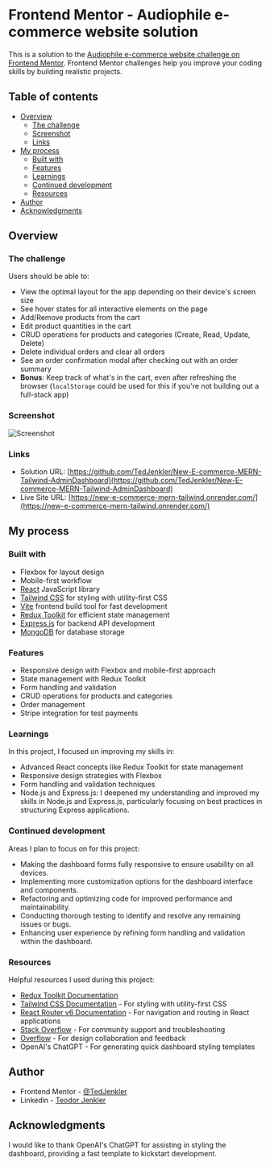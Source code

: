# Frontend Mentor - Audiophile e-commerce website solution

This is a solution to the [Audiophile e-commerce website challenge on Frontend Mentor](https://www.frontendmentor.io/challenges/audiophile-ecommerce-website-C8cuSd_wx). Frontend Mentor challenges help you improve your coding skills by building realistic projects.

## Table of contents

- [Overview](#overview)
  - [The challenge](#the-challenge)
  - [Screenshot](#screenshot)
  - [Links](#links)
- [My process](#my-process)
  - [Built with](#built-with)
  - [Features](#features)
  - [Learnings](#learnings)
  - [Continued development](#continued-development)
  - [Resources](#resources)
- [Author](#author)
- [Acknowledgments](#acknowledgments)

## Overview

### The challenge

Users should be able to:

- View the optimal layout for the app depending on their device's screen size
- See hover states for all interactive elements on the page
- Add/Remove products from the cart
- Edit product quantities in the cart
- CRUD operations for products and categories (Create, Read, Update, Delete)
- Delete individual orders and clear all orders
- See an order confirmation modal after checking out with an order summary
- **Bonus**: Keep track of what's in the cart, even after refreshing the browser (`localStorage` could be used for this if you're not building out a full-stack app)

### Screenshot

![Screenshot](./screenshot.jpg)

### Links

- Solution URL: [https://github.com/TedJenkler/New-E-commerce-MERN-Tailwind-AdminDashboard](https://github.com/TedJenkler/New-E-commerce-MERN-Tailwind-AdminDashboard)
- Live Site URL: [https://new-e-commerce-mern-tailwind.onrender.com/](https://new-e-commerce-mern-tailwind.onrender.com/)

## My process

### Built with

- Flexbox for layout design
- Mobile-first workflow
- [React](https://reactjs.org/) JavaScript library
- [Tailwind CSS](https://tailwindcss.com/) for styling with utility-first CSS
- [Vite](https://vitejs.dev/) frontend build tool for fast development
- [Redux Toolkit](https://redux-toolkit.js.org/) for efficient state management
- [Express.js](https://expressjs.com/) for backend API development
- [MongoDB](https://www.mongodb.com/) for database storage

### Features

- Responsive design with Flexbox and mobile-first approach
- State management with Redux Toolkit
- Form handling and validation
- CRUD operations for products and categories
- Order management
- Stripe integration for test payments

### Learnings

In this project, I focused on improving my skills in:

- Advanced React concepts like Redux Toolkit for state management
- Responsive design strategies with Flexbox
- Form handling and validation techniques
- Node.js and Express.js: I deepened my understanding and improved my skills in Node.js and Express.js, particularly focusing on best practices in structuring Express applications.

### Continued development

Areas I plan to focus on for this project:

- Making the dashboard forms fully responsive to ensure usability on all devices.
- Implementing more customization options for the dashboard interface and components.
- Refactoring and optimizing code for improved performance and maintainability.
- Conducting thorough testing to identify and resolve any remaining issues or bugs.
- Enhancing user experience by refining form handling and validation within the dashboard.

### Resources

Helpful resources I used during this project:

- [Redux Toolkit Documentation](https://redux-toolkit.js.org/)
- [Tailwind CSS Documentation](https://tailwindcss.com/docs) - For styling with utility-first CSS
- [React Router v6 Documentation](https://reactrouter.com/docs/en/v6/getting-started/introduction) - For navigation and routing in React applications
- [Stack Overflow](https://stackoverflow.com/) - For community support and troubleshooting
- [Overflow](https://overflow.io/) - For design collaboration and feedback
- OpenAI's ChatGPT - For generating quick dashboard styling templates

## Author

- Frontend Mentor - [@TedJenkler](https://www.frontendmentor.io/profile/TedJenkler)
- Linkedin - [Teodor Jenkler](https://www.linkedin.com/in/tedjenklerwebdeveloper/)

## Acknowledgments

I would like to thank OpenAI's ChatGPT for assisting in styling the dashboard, providing a fast template to kickstart development.
